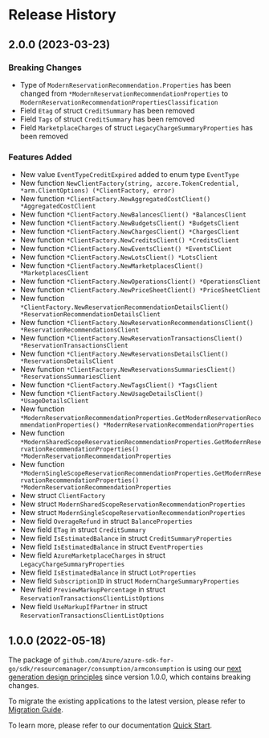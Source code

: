 # Release History

## 2.0.0 (2023-03-23)
### Breaking Changes

- Type of `ModernReservationRecommendation.Properties` has been changed from `*ModernReservationRecommendationProperties` to `ModernReservationRecommendationPropertiesClassification`
- Field `Etag` of struct `CreditSummary` has been removed
- Field `Tags` of struct `CreditSummary` has been removed
- Field `MarketplaceCharges` of struct `LegacyChargeSummaryProperties` has been removed

### Features Added

- New value `EventTypeCreditExpired` added to enum type `EventType`
- New function `NewClientFactory(string, azcore.TokenCredential, *arm.ClientOptions) (*ClientFactory, error)`
- New function `*ClientFactory.NewAggregatedCostClient() *AggregatedCostClient`
- New function `*ClientFactory.NewBalancesClient() *BalancesClient`
- New function `*ClientFactory.NewBudgetsClient() *BudgetsClient`
- New function `*ClientFactory.NewChargesClient() *ChargesClient`
- New function `*ClientFactory.NewCreditsClient() *CreditsClient`
- New function `*ClientFactory.NewEventsClient() *EventsClient`
- New function `*ClientFactory.NewLotsClient() *LotsClient`
- New function `*ClientFactory.NewMarketplacesClient() *MarketplacesClient`
- New function `*ClientFactory.NewOperationsClient() *OperationsClient`
- New function `*ClientFactory.NewPriceSheetClient() *PriceSheetClient`
- New function `*ClientFactory.NewReservationRecommendationDetailsClient() *ReservationRecommendationDetailsClient`
- New function `*ClientFactory.NewReservationRecommendationsClient() *ReservationRecommendationsClient`
- New function `*ClientFactory.NewReservationTransactionsClient() *ReservationTransactionsClient`
- New function `*ClientFactory.NewReservationsDetailsClient() *ReservationsDetailsClient`
- New function `*ClientFactory.NewReservationsSummariesClient() *ReservationsSummariesClient`
- New function `*ClientFactory.NewTagsClient() *TagsClient`
- New function `*ClientFactory.NewUsageDetailsClient() *UsageDetailsClient`
- New function `*ModernReservationRecommendationProperties.GetModernReservationRecommendationProperties() *ModernReservationRecommendationProperties`
- New function `*ModernSharedScopeReservationRecommendationProperties.GetModernReservationRecommendationProperties() *ModernReservationRecommendationProperties`
- New function `*ModernSingleScopeReservationRecommendationProperties.GetModernReservationRecommendationProperties() *ModernReservationRecommendationProperties`
- New struct `ClientFactory`
- New struct `ModernSharedScopeReservationRecommendationProperties`
- New struct `ModernSingleScopeReservationRecommendationProperties`
- New field `OverageRefund` in struct `BalanceProperties`
- New field `ETag` in struct `CreditSummary`
- New field `IsEstimatedBalance` in struct `CreditSummaryProperties`
- New field `IsEstimatedBalance` in struct `EventProperties`
- New field `AzureMarketplaceCharges` in struct `LegacyChargeSummaryProperties`
- New field `IsEstimatedBalance` in struct `LotProperties`
- New field `SubscriptionID` in struct `ModernChargeSummaryProperties`
- New field `PreviewMarkupPercentage` in struct `ReservationTransactionsClientListOptions`
- New field `UseMarkupIfPartner` in struct `ReservationTransactionsClientListOptions`


## 1.0.0 (2022-05-18)

The package of `github.com/Azure/azure-sdk-for-go/sdk/resourcemanager/consumption/armconsumption` is using our [next generation design principles](https://azure.github.io/azure-sdk/general_introduction.html) since version 1.0.0, which contains breaking changes.

To migrate the existing applications to the latest version, please refer to [Migration Guide](https://aka.ms/azsdk/go/mgmt/migration).

To learn more, please refer to our documentation [Quick Start](https://aka.ms/azsdk/go/mgmt).